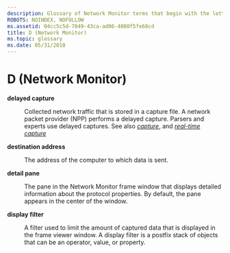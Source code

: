 ```yaml
---
description: Glossary of Network Monitor terms that begin with the letter D.
ROBOTS: NOINDEX, NOFOLLOW
ms.assetid: 04cc5c5d-7049-43ca-ad06-4080f5fe68cd
title: D (Network Monitor)
ms.topic: glossary
ms.date: 05/31/2018
---
```


# D (Network Monitor)

<dl> <dt>

<span id="_netmon_delayed_capture_gly"></span><span id="_NETMON_DELAYED_CAPTURE_GLY"></span>**delayed capture**
</dt> <dd>

Collected network traffic that is stored in a capture file. A network packet provider (NPP) performs a delayed capture. Parsers and experts use delayed captures. See also [*capture*](c.md), and [*real-time capture*](/windows)

</dd> <dt>

<span id="_netmon_destination_address_gly"></span><span id="_NETMON_DESTINATION_ADDRESS_GLY"></span>**destination address**
</dt> <dd>

The address of the computer to which data is sent.

</dd> <dt>

<span id="_netmon_detail_pane_gly"></span><span id="_NETMON_DETAIL_PANE_GLY"></span>**detail pane**
</dt> <dd>

The pane in the Network Monitor frame window that displays detailed information about the protocol properties. By default, the pane appears in the center of the window.

</dd> <dt>

<span id="_netmon_display_filter_gly"></span><span id="_NETMON_DISPLAY_FILTER_GLY"></span>**display filter**
</dt> <dd>

A filter used to limit the amount of captured data that is displayed in the frame viewer window. A display filter is a postfix stack of objects that can be an operator, value, or property.

</dd> </dl>

 

 

